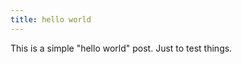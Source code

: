 ```yaml
---
title: hello world
---
```


This is a simple "hello world" post. Just to test things.

<script src="https://gist.github.com/422946.js?file=tail.py"></script>